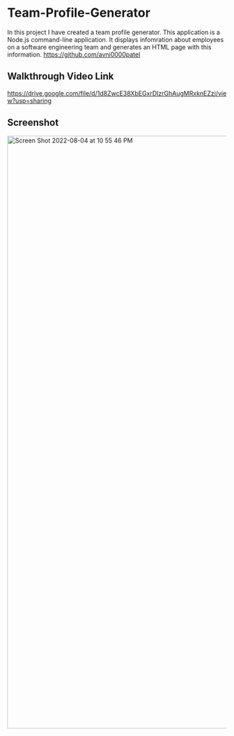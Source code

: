 # Team-Profile-Generator
In this project I have created a team profile generator. This application is a Node.js command-line application. It displays infomration about employees on a software engineering team and generates an HTML page with this information.
https://github.com/avni0000patel
## Walkthrough Video Link
https://drive.google.com/file/d/1d8ZwcE38XbEGxrDIzrGhAugMRxknEZzj/view?usp=sharing
## Screenshot
<img width="1358" alt="Screen Shot 2022-08-04 at 10 55 46 PM" src="https://user-images.githubusercontent.com/104175474/182991959-3c7512da-942e-4fc8-a283-61d0c0767b27.png">
